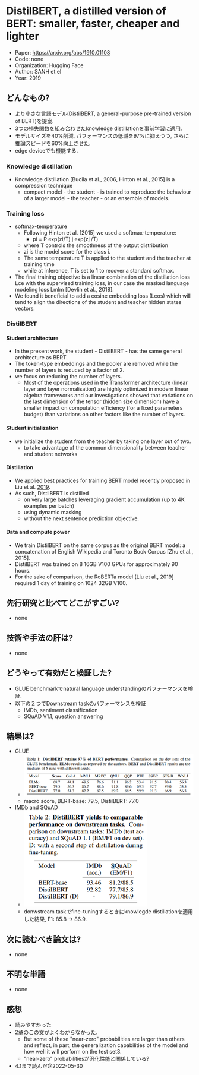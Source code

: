 # DistilBERT, a distilled version of BERT: smaller, faster, cheaper and lighter
- Paper: https://arxiv.org/abs/1910.01108
- Code: none
- Organization: Hugging Face
- Author: SANH et el
- Year: 2019

## どんなもの?
- より小さな言語モデル(DistilBERT, a general-purpose pre-trained version of BERT)を提案.
- 3つの損失関数を組み合わせたknowledge distillationを事前学習に適用.
- モデルサイズを40%削減, パフォーマンスの低減を97%に抑えつつ, さらに推論スピードを60%向上させた.
- edge deviceでも機能する.

### Knowledge distillation
- Knowledge distillation [Bucila et al., 2006, Hinton et al., 2015] is a compression technique
  - compact model - the student - is trained to reproduce the behaviour of a larger model - the teacher - or an ensemble of models.

### Training loss
- softmax-temperature
  - Following Hinton et al. [2015] we used a softmax-temperature:
    - pi = P exp(zi/T) j exp(zj /T)
  - where T controls the smoothness of the output distribution
  - zi is the model score for the class i.
  - The same temperature T is applied to the student and the teacher at training time
  - while at inference, T is set to 1 to recover a standard softmax.
- The final training objective is a linear combination of the distillation loss Lce with the supervised
training loss, in our case the masked language modeling loss Lmlm [Devlin et al., 2018].
- We found it beneficial to add a cosine embedding loss (Lcos) which will tend to align the directions of the student and teacher hidden states vectors.

### DistilBERT
#### Student architecture
- In the present work, the student - DistilBERT - has the same general architecture as BERT.
- The token-type embeddings and the pooler are removed while the number of layers is reduced by a factor of 2.
- we focus on reducing the number of layers.
  - Most of the operations used in the Transformer architecture (linear layer and layer normalisation) are highly optimized in modern linear algebra frameworks and our investigations showed that variations on the last dimension of the tensor (hidden size dimension) have a smaller impact on computation efficiency (for a fixed parameters budget) than variations on other factors like the number of layers.
#### Student initialization
- we initialize the student from the teacher by taking one layer out of two.
  - to take advantage of the common dimensionality between teacher and student networks
#### Distillation
- We applied best practices for training BERT model recently proposed in Liu et al. [2019](RoBERTa).
- As such, DistilBERT is distilled
  - on very large batches leveraging gradient accumulation (up to 4K examples per batch)
  - using dynamic masking
  - without the next sentence prediction objective.
#### Data and compute power
- We train DistilBERT on the same corpus as the original BERT model: a concatenation of English Wikipedia and Toronto Book Corpus [Zhu et al., 2015].
- DistilBERT was trained on 8 16GB V100 GPUs for approximately 90 hours.
- For the sake of comparison, the RoBERTa model [Liu et al., 2019] required 1 day of training on 1024 32GB V100.

## 先行研究と比べてどこがすごい?
- none

## 技術や手法の肝は?
- none

## どうやって有効だと検証した?
- GLUE benchmarkでnatural language understandingのパフォーマンスを検証.
- 以下の２つでDownstream taskのパフォーマンスを検証
  - IMDb, sentiment classification
  - SQuAD V1.1, question answering

## 結果は?
- GLUE
  - ![](img/figure2.png)
  - macro score, BERT-base: 79.5, DistilBERT: 77.0
- IMDb and SQuAD
  - ![](img/figure3.png)
  - donwstream taskでfine-tuningするときにknowlegde distillationを適用した結果, F1: 85.8 -> 86.9.

## 次に読むべき論文は?
- none

## 不明な単語
- none

## 感想
- 読みやすかった
- 2章のこの文がよくわからなかった.
  - But some of these "near-zero" probabilities are larger than others and reflect, in part, the generalization capabilities of the model and how well it will perform on the test set3.
  - "near-zero" probabilitiesが汎化性能と関係している?
- 4.1まで読んだ@2022-05-30
